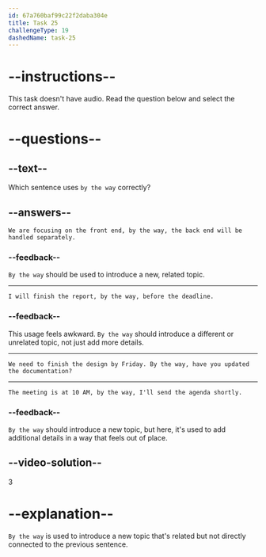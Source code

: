 ```yaml
---
id: 67a760baf99c22f2daba304e
title: Task 25
challengeType: 19
dashedName: task-25
---
```


# --instructions--

This task doesn't have audio. Read the question below and select the correct answer.

# --questions--

## --text--

Which sentence uses `by the way` correctly?

## --answers--

`We are focusing on the front end, by the way, the back end will be handled separately.`

### --feedback--

`By the way` should be used to introduce a new, related topic.

---

`I will finish the report, by the way, before the deadline.`

### --feedback--

This usage feels awkward. `By the way` should introduce a different or unrelated topic, not just add more details.

---

`We need to finish the design by Friday. By the way, have you updated the documentation?`

---

`The meeting is at 10 AM, by the way, I'll send the agenda shortly.`

### --feedback--

`By the way` should introduce a new topic, but here, it's used to add additional details in a way that feels out of place.

## --video-solution--

3

# --explanation--

`By the way` is used to introduce a new topic that's related but not directly connected to the previous sentence.
